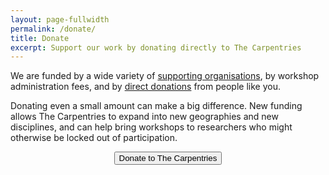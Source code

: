 ```yaml
---
layout: page-fullwidth
permalink: /donate/
title: Donate
excerpt: Support our work by donating directly to The Carpentries
---
```

<p>
  We are funded by a wide variety of <a href="{{site.baseurl}}/members/">supporting organisations</a>,
  by workshop administration fees,
  and by <a href="https://carpentries.wedid.it">direct donations</a>
  from people like you.</p>
  
 <p>Donating even a small amount can make a big difference. New funding allows The Carpentries to expand into new geographies and new disciplines, and can help bring workshops to researchers who might otherwise be locked out of participation.
 
</p>
<div align="center">
  <a href="https://carpentries.wedid.it">
    <button class="btn">
      Donate to The Carpentries
    </button>
</div>
